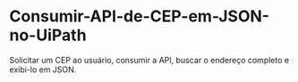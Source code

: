 # Consumir-API-de-CEP-em-JSON-no-UiPath
Solicitar um CEP ao usuário, consumir a API, buscar o endereço completo e exibi-lo em JSON.
